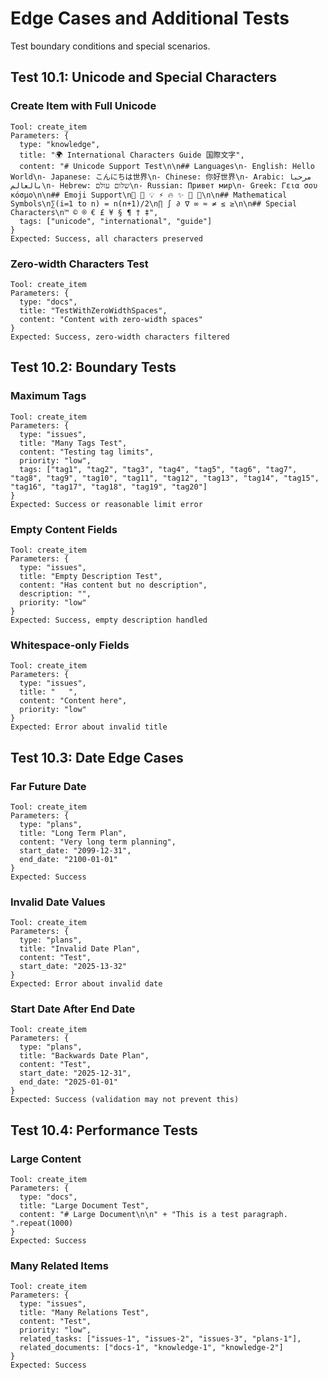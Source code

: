 # Edge Cases and Additional Tests

Test boundary conditions and special scenarios.

## Test 10.1: Unicode and Special Characters

### Create Item with Full Unicode
```
Tool: create_item
Parameters: {
  type: "knowledge",
  title: "🌍 International Characters Guide 国際文字",
  content: "# Unicode Support Test\n\n## Languages\n- English: Hello World\n- Japanese: こんにちは世界\n- Chinese: 你好世界\n- Arabic: مرحبا بالعالم\n- Hebrew: שלום עולם\n- Russian: Привет мир\n- Greek: Γεια σου κόσμο\n\n## Emoji Support\n🎯 🚀 💡 ⚡ 🔥 ✨ 🌟 💎\n\n## Mathematical Symbols\n∑(i=1 to n) = n(n+1)/2\n∏ ∫ ∂ ∇ ∞ ≈ ≠ ≤ ≥\n\n## Special Characters\n™ © ® € £ ¥ § ¶ † ‡",
  tags: ["unicode", "international", "guide"]
}
Expected: Success, all characters preserved
```

### Zero-width Characters Test
```
Tool: create_item
Parameters: {
  type: "docs",
  title: "Test​With​Zero​Width​Spaces",
  content: "Content with​ zero-width​ spaces"
}
Expected: Success, zero-width characters filtered
```

## Test 10.2: Boundary Tests

### Maximum Tags
```
Tool: create_item
Parameters: {
  type: "issues",
  title: "Many Tags Test",
  content: "Testing tag limits",
  priority: "low",
  tags: ["tag1", "tag2", "tag3", "tag4", "tag5", "tag6", "tag7", "tag8", "tag9", "tag10", "tag11", "tag12", "tag13", "tag14", "tag15", "tag16", "tag17", "tag18", "tag19", "tag20"]
}
Expected: Success or reasonable limit error
```

### Empty Content Fields
```
Tool: create_item
Parameters: {
  type: "issues",
  title: "Empty Description Test",
  content: "Has content but no description",
  description: "",
  priority: "low"
}
Expected: Success, empty description handled
```

### Whitespace-only Fields
```
Tool: create_item
Parameters: {
  type: "issues",
  title: "   ",
  content: "Content here",
  priority: "low"
}
Expected: Error about invalid title
```

## Test 10.3: Date Edge Cases

### Far Future Date
```
Tool: create_item
Parameters: {
  type: "plans",
  title: "Long Term Plan",
  content: "Very long term planning",
  start_date: "2099-12-31",
  end_date: "2100-01-01"
}
Expected: Success
```

### Invalid Date Values
```
Tool: create_item
Parameters: {
  type: "plans",
  title: "Invalid Date Plan",
  content: "Test",
  start_date: "2025-13-32"
}
Expected: Error about invalid date
```

### Start Date After End Date
```
Tool: create_item
Parameters: {
  type: "plans",
  title: "Backwards Date Plan",
  content: "Test",
  start_date: "2025-12-31",
  end_date: "2025-01-01"
}
Expected: Success (validation may not prevent this)
```

## Test 10.4: Performance Tests

### Large Content
```
Tool: create_item
Parameters: {
  type: "docs",
  title: "Large Document Test",
  content: "# Large Document\n\n" + "This is a test paragraph. ".repeat(1000)
}
Expected: Success
```

### Many Related Items
```
Tool: create_item
Parameters: {
  type: "issues",
  title: "Many Relations Test",
  content: "Test",
  priority: "low",
  related_tasks: ["issues-1", "issues-2", "issues-3", "plans-1"],
  related_documents: ["docs-1", "knowledge-1", "knowledge-2"]
}
Expected: Success
```
